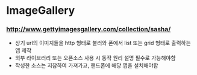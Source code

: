 # ImageGallery

### http://www.gettyimagesgallery.com/collection/sasha/

* 상기 url의 이미지들을 http 형태로 불러와 폰에서 list 또는 grid 형태로 출력하는 앱 제작
* 외부 라이브러리 또는 오픈소스 사용 시 동작 원리 설명 필수로 가능해야함
* 작성한 소스는 지참하여 가져가고, 핸드폰에 해당 앱을 설치해야함
